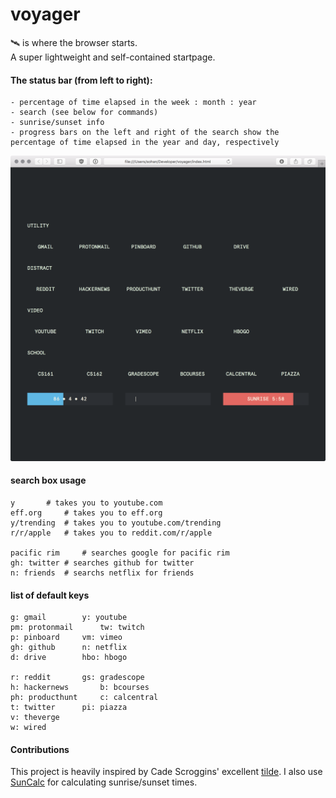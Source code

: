 # voyager
🛰️ is where the browser starts.  
A super lightweight and self-contained startpage.  

#### The status bar (from left to right):
	- percentage of time elapsed in the week : month : year
	- search (see below for commands)
	- sunrise/sunset info
	- progress bars on the left and right of the search show the percentage of time elapsed in the year and day, respectively
	
![Screenshot](screenshot.png?raw=true "Screenshot")

#### search box usage
```
y		# takes you to youtube.com
eff.org		# takes you to eff.org
y/trending	# takes you to youtube.com/trending
r/r/apple	# takes you to reddit.com/r/apple

pacific rim 	# searches google for pacific rim
gh: twitter	# searches github for twitter
n: friends	# searchs netflix for friends
```

#### list of default keys
```
g: gmail		y: youtube
pm: protonmail		tw: twitch
p: pinboard		vm: vimeo
gh: github		n: netflix
d: drive		hbo: hbogo

r: reddit		gs: gradescope
h: hackernews		b: bcourses
ph: producthunt		c: calcentral
t: twitter		pi: piazza
v: theverge
w: wired
```
#### Contributions

This project is heavily inspired by Cade Scroggins' excellent [tilde](https://github.com/cadejscroggins/tilde). I also use [SunCalc](https://github.com/mourner/suncalc) for calculating sunrise/sunset times.
